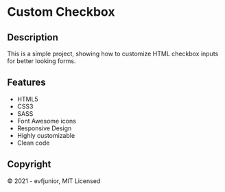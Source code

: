 # Custom Checkbox

## Description

This is a simple project, showing how to customize HTML checkbox inputs for better looking forms.

## Features

- HTML5
- CSS3
- SASS
- Font Awesome icons
- Responsive Design
- Highly customizable
- Clean code

## Copyright

&copy; 2021 - evfjunior, MIT Licensed
